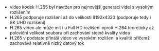 ﻿* video kodek H.265 byl navržen pro nejnovější generaci videí s vysokým rozlišením
* H.265 podporuje rozlišení až do velikosti 8192x4320 (podporuje tedy i 8K UHD rozlišení)
* H.265 video ale může mít i u Full HD rozlíšení oproti H.264 teoreticky až poloviční velikost souboru při zachování stejné kvality videa
* H.265 v podstate přináší video ve vysokém rozlišení a kvalitě přičemž zachovává relativně nízký datový tok